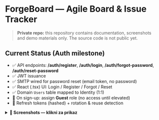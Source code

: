 # ForgeBoard — Agile Board & Issue Tracker

> **Private repo:** this repository contains documentation, screenshots and demo materials only. The source code is not public yet.

## Current Status (Auth milestone)
- ✅ API endpoints: **/auth/register**, **/auth/login**, **/auth/forgot-password**, **/auth/reset-password**
- ✅ JWT issuance
- ✅ SMTP wired for password reset (email token, no password)
- ✅ React (.tsx) UI: Login / Register / Forgot / Reset
- ✅ Domain `Users` table mapped to Identity (1:1)
- 🧩 On sign-up: assign **Guest** role (no access until elevated)
- 🧩 Refresh tokens (hashed) + rotation & reuse detection





<!-- prazna linija iznad ovog komentara u README-u -->

<details>
<summary><b>📸 Screenshots — klikni za prikaz</b></summary>

<h4>🔐 Auth screens</h4>

<table>
<thead>
<tr>
<th align="center">Login — Desktop</th>
<th align="center">Login — Mobile</th>
</tr>
</thead>
<tbody>
<tr>
<td align="center">
<a href="media/screenshots/auth/login-desktop.png">
<img src="media/screenshots/auth/login-desktop.png" width="520" alt="Login — Desktop">
</a>
</td>
<td align="center">
<a href="media/screenshots/auth/login-mobile.png">
<img src="media/screenshots/auth/login-mobile.png" width="240" alt="Login — Mobile">
</a>
</td>
</tr>
</tbody>
</table>

<br/>

<table>
<thead>
<tr>
<th align="center">Register — Desktop</th>
<th align="center">Register — Mobile</th>
</tr>
</thead>
<tbody>
<tr>
<td align="center">
<a href="media/screenshots/auth/register-desktop.png">
<img src="media/screenshots/auth/register-desktop.png" width="520" alt="Register — Desktop">
</a>
</td>
<td align="center">
<a href="media/screenshots/auth/register-mobile.png">
<img src="media/screenshots/auth/register-mobile.png" width="240" alt="Register — Mobile">
</a>
</td>
</tr>
</tbody>
</table>

<br/>

<table>
<thead>
<tr>
<th align="center">Forgot password — Desktop</th>
<th align="center">Reset password — Desktop</th>
</tr>
</thead>
<tbody>
<tr>
<td align="center">
<a href="media/screenshots/auth/forgot-desktop.png">
<img src="media/screenshots/auth/forgot-desktop.png" width="480" alt="Forgot password — Desktop">
</a>
</td>
<td align="center">
<a href="media/screenshots/auth/reset-desktop.png">
<img src="media/screenshots/auth/reset-desktop.png" width="480" alt="Reset password — Desktop">
</a>
</td>
</tr>
</tbody>
</table>

<br/>

<p align="center">
<a href="media/screenshots/auth/reset-email.png">
<img src="media/screenshots/auth/reset-email.png" width="520" alt="Reset email (token)">
</a><br/>
<sub><b>Reset email</b> — token preview</sub>
</p>

</details>

<!-- i prazna linija ispod ovog bloka -->

